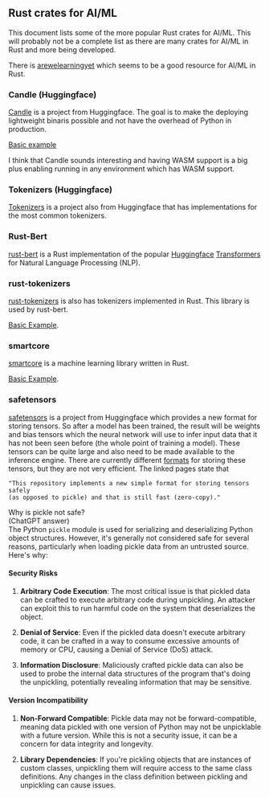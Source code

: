 ## Rust crates for AI/ML
This document lists some of the more popular Rust crates for AI/ML. This will
probably not be a complete list as there are many crates for AI/ML in Rust and
more being developed.

There is [arewelearningyet](https://www.arewelearningyet.com/) which seems to
be a good resource for AI/ML in Rust.


### Candle (Huggingface)
[Candle](https://github.com/huggingface/candle) is a project from Huggingface.
The goal is to make the deploying lightweight binaris possible and not have the
overhead of Python in production.

[Basic example](../hugging-face/rust/candle)

I think that Candle sounds interesting and having WASM support is a big plus
enabling running in any environment which has WASM support.


### Tokenizers (Huggingface)
[Tokenizers](https://github.com/huggingface/tokenizers) is a project also from
Huggingface that has implementations for the most common tokenizers.

### Rust-Bert
[rust-bert](https://github.com/guillaume-be/rust-bert) is a Rust implementation
of the popular [Huggingface](https://huggingface.co/)
[Transformers](https://github.com/huggingface/transformers) for Natural Language
Processing (NLP).

### rust-tokenizers
[rust-tokenizers](https://github.com/guillaume-be/rust-tokenizers) is also has
tokenizers implemented in Rust. This library is used by rust-bert.

[Basic Example](../embeddings/rust/rust-tokenizers-example).

### smartcore
[smartcore](https://smartcorelib.org/) is a machine learning library written in
Rust. 

[Basic Example](../fundamentals/rust/smartcore-example).


### safetensors
[safetensors](https://github.com/huggingface/safetensors/tree/main/safetensors)
is a project from Huggingface which provides a new format for storing tensors.
So after a model has been trained, the result will be weights and bias tensors
which the neural network will use to infer input data that it has not been seen
before (the whole point of training a model). These tensors can be quite large
and also need to be made available to the inference engine. There are currently
different [formats](https://github.com/huggingface/safetensors/tree/main/safetensors#yet-another-format-)
for storing these tensors, but they are not very efficient. 
The linked pages state that 
```
"This repository implements a new simple format for storing tensors safely
(as opposed to pickle) and that is still fast (zero-copy)."
```
Why is pickle not safe?  
(ChatGPT answer)  
The Python `pickle` module is used for serializing and deserializing Python
object structures. However, it's generally not considered safe for several
reasons, particularly when loading pickle data from an untrusted source.
Here's why:

#### Security Risks

1. **Arbitrary Code Execution**: The most critical issue is that pickled data 
can be crafted to execute arbitrary code during unpickling. An attacker can 
exploit this to run harmful code on the system that deserializes the object.

2. **Denial of Service**: Even if the pickled data doesn't execute arbitrary
code, it can be crafted in a way to consume excessive amounts of memory or CPU,
causing a Denial of Service (DoS) attack.

3. **Information Disclosure**: Maliciously crafted pickle data can also be
used to probe the internal data structures of the program that's doing the
unpickling, potentially revealing information that may be sensitive.

#### Version Incompatibility

1. **Non-Forward Compatible**: Pickle data may not be forward-compatible,
meaning data pickled with one version of Python may not be unpicklable with a
future version. While this is not a security issue, it can be a concern for
data integrity and longevity.

2. **Library Dependencies**: If you're pickling objects that are instances of
custom classes, unpickling them will require access to the same class
definitions. Any changes in the class definition between pickling and unpickling
can cause issues.
